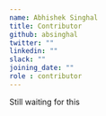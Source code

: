 ```yaml
---
name: Abhishek Singhal
title: Contributor
github: absinghal
twitter: ""
linkedin: ""
slack: ""
joining_date: ""
role : contributor
---
```


Still waiting for this
